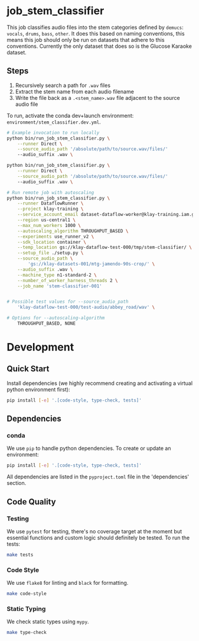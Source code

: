 # job_stem_classifier

This job classifies audio files into the stem categories defined by `demucs`: `vocals`, `drums`,
`bass`, `other`. It does this based on naming conventions, this means this job should only
be run on datasets that adhere to this conventions. Currently the only dataset that does so is
the Glucose Karaoke dataset.

## Steps
1. Recursively search a path for `.wav` files
2. Extract the stem name from each audio filename
3. Write the file back as a `.<stem_name>.wav` file adjacent to the source audio file

To run, activate the conda dev+launch environment: `environment/stem_classifier.dev.yml`.

```bash
# Example invocation to run locally
python bin/run_job_stem_classifier.py \
    --runner Direct \
    --source_audio_path '/absolute/path/to/source.wav/files/'
    --audio_suffix .wav \

python bin/run_job_stem_classifier.py \
    --runner Direct \
    --source_audio_path '/absolute/path/to/source.wav/files/'
    --audio_suffix .wav \

# Run remote job with autoscaling
python bin/run_job_stem_classifier.py \
    --runner DataflowRunner \
    --project klay-training \
    --service_account_email dataset-dataflow-worker@klay-training.iam.gserviceaccount.com \
    --region us-central1 \
    --max_num_workers 1000 \
    --autoscaling_algorithm THROUGHPUT_BASED \
    --experiments use_runner_v2 \
    --sdk_location container \
    --temp_location gs://klay-dataflow-test-000/tmp/stem-classifier/ \
    --setup_file ./setup.py \
    --source_audio_path \
        'gs://klay-datasets-001/mtg-jamendo-90s-crop/' \
    --audio_suffix .wav \
    --machine_type n1-standard-2 \
    --number_of_worker_harness_threads 2 \
    --job_name 'stem-classifier-001'


# Possible test values for --source_audio_path
    'klay-dataflow-test-000/test-audio/abbey_road/wav' \

# Options for --autoscaling-algorithm
    THROUGHPUT_BASED, NONE
```

# Development
## Quick Start
Install dependencies (we highly recommend creating and activating a virtual
python environment first):

```sh
pip install [-e] '.[code-style, type-check, tests]'
```

## Dependencies
### conda
We use `pip` to handle python dependencies.  To create or update an environment:

```sh
pip install [-e] '.[code-style, type-check, tests]'
```

All dependencies are listed in the `pyproject.toml` file in the 'dependencies'
section.

## Code Quality
### Testing
We use `pytest` for testing, there's no coverage target at the moment but
essential functions and custom logic should definitely be tested. To run the
tests:
```sh
make tests
```

### Code Style
We use `flake8` for linting and `black` for formatting.

```sh
make code-style
```

### Static Typing
We check static types using `mypy`.
```sh
make type-check
```
